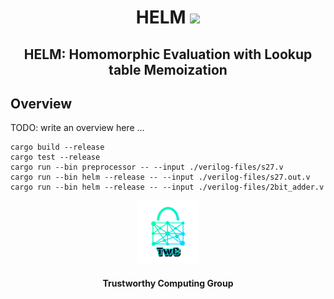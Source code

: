 <h1 align="center">HELM <a href="https://github.com/jimouris/helm/blob/main/LICENSE"><img src="https://img.shields.io/badge/license-MIT-blue.svg"></a> </h1>

<h2 align="center">HELM: Homomorphic Evaluation with Lookup table Memoization</h2>


## Overview
TODO: write an overview here ...

```shell
cargo build --release
cargo test --release
cargo run --bin preprocessor -- --input ./verilog-files/s27.v
cargo run --bin helm --release -- --input ./verilog-files/s27.out.v
cargo run --bin helm --release -- --input ./verilog-files/2bit_adder.v
```

<p align="center">
    <img src="./logos/twc.png" height="20%" width="20%">
</p>
<h4 align="center">Trustworthy Computing Group</h4>
